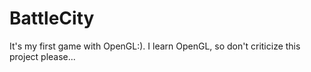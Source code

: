 # BattleCity
It's my first game with OpenGL:). I learn OpenGL, so don't criticize this project please...
